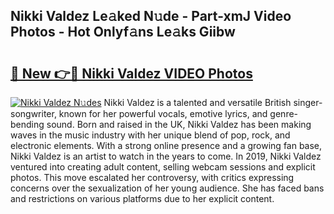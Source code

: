 ## Nikki Valdez Le𝚊ked N𝚞de - Part-xmJ Video Photos - Hot Onlyf𝚊ns Le𝚊ks Giibw

# <h2><a href="http://ac41639.deff.icu/?id=Nikki+Valdez">🔗 New 👉🔴 Nikki Valdez VIDEO Photos</a></h2>

[![Nikki Valdez N𝚞des](https://i.imgur.com/rIISA9y.gif)](http://ac41639.deff.icu/?id=Nikki+Valdez)
Nikki Valdez is a talented and versatile British singer-songwriter, known for her powerful vocals, emotive lyrics, and genre-bending sound. Born and raised in the UK, Nikki Valdez has been making waves in the music industry with her unique blend of pop, rock, and electronic elements. With a strong online presence and a growing fan base, Nikki Valdez is an artist to watch in the years to come. In 2019, Nikki Valdez ventured into creating adult content, selling webcam sessions and explicit photos. This move escalated her controversy, with critics expressing concerns over the sexualization of her young audience. She has faced bans and restrictions on various platforms due to her explicit content.
